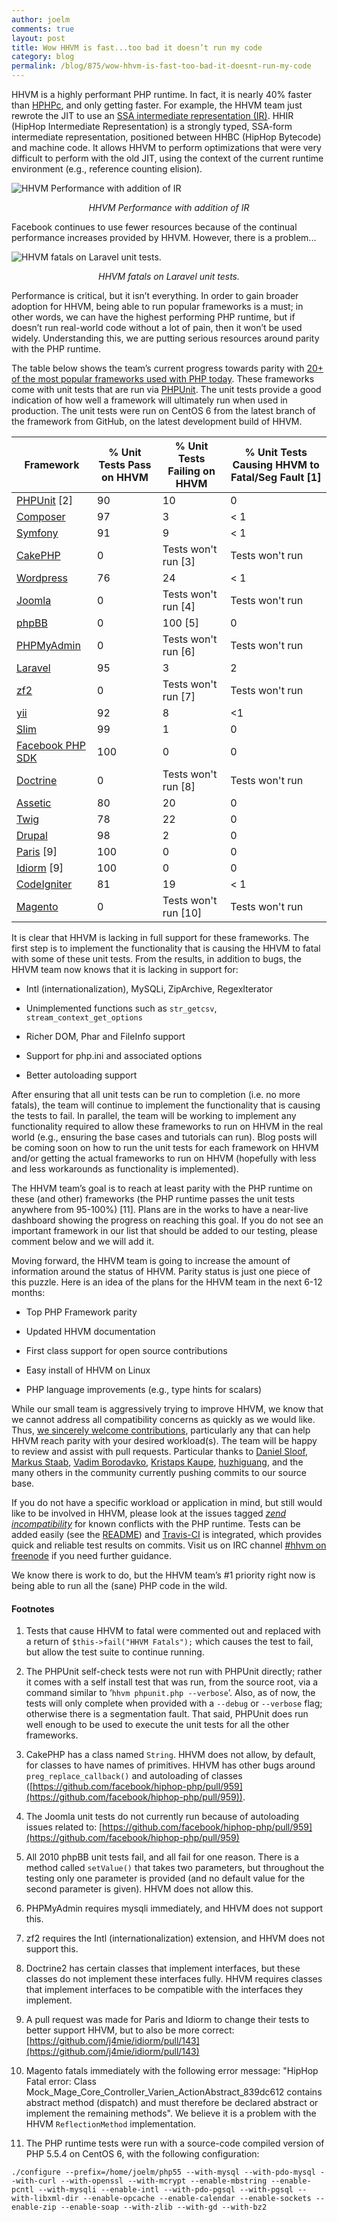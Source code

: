 ```yaml
---
author: joelm
comments: true
layout: post
title: Wow HHVM is fast...too bad it doesn’t run my code
category: blog
permalink: /blog/875/wow-hhvm-is-fast-too-bad-it-doesnt-run-my-code
---
```


HHVM is a highly performant PHP runtime. In fact, it is nearly 40% faster than [HPHPc](http://en.wikipedia.org/wiki/HipHop_for_PHP#History_Before_HHVM), and only getting faster. For example, the HHVM team just rewrote the JIT to use an [SSA intermediate representation (IR)](https://github.com/facebook/hiphop-php/blob/master/hphp/doc/ir.specification). HHIR (HipHop Intermediate Representation) is a strongly typed, SSA-form intermediate representation, positioned between HHBC (HipHop Bytecode) and machine code. It allows HHVM to perform optimizations that were very difficult to perform with the old JIT, using the context of the current runtime environment (e.g., reference counting elision).

<!--truncate-->

![HHVM Performance with addition of IR](/static/images/posts/ir_chart-e13788785293871.png)
<center><i>HHVM Performance with addition of IR</i></center>

Facebook continues to use fewer resources because of the continual performance increases provided by HHVM. However, there is a problem...

![HHVM fatals on Laravel unit tests.](/static/images/posts/hhvm_fatal-e13788786622871.png)
<center><i>HHVM fatals on Laravel unit tests.</i></center>

Performance is critical, but it isn’t everything. In order to gain broader adoption for HHVM, being able to run popular frameworks is a must; in other words, we can have the highest performing PHP runtime, but if doesn’t run real-world code without a lot of pain, then it won’t be used widely. Understanding this, we are putting serious resources around parity with the PHP runtime.

The table below shows the team’s current progress towards parity with [20+ of the most popular frameworks used with PHP today](https://github.com/search?l=php&q=stars%3A%3E1&s=stars&type=Repositories). These frameworks come with unit tests that are run via [PHPUnit](https://github.com/sebastianbergmann/phpunit/). The unit tests provide a good indication of how well a framework will ultimately run when used in production. The unit tests were run on CentOS 6 from the latest branch of the framework from GitHub, on the latest development build of HHVM.

Framework | % Unit Tests Pass on HHVM | % Unit Tests Failing on HHVM | % Unit Tests Causing HHVM to Fatal/Seg Fault [1]
--------- | ------------------------- | ---------------------------- | ------------------------------------------------
[PHPUnit](https://github.com/sebastianbergmann/phpunit) [2] | 90 | 10 | 0
[Composer](https://github.com/composer/composer) | 97 | 3 | < 1
[Symfony](https://github.com/symfony/symfony) | 91 | 9 | < 1
[CakePHP](https://github.com/cakephp/cakephp) | 0 | Tests won't run [3] | Tests won't run
[Wordpress](https://github.com/kurtpayne/wordpress-unit-tests) | 76 | 24 | < 1
[Joomla](https://github.com/joomla/joomla-platform) | 0 | Tests won't run [4] | Tests won't run
[phpBB](https://github.com/phpbb/phpbb3) | 0 | 100 [5] | 0
[PHPMyAdmin](https://github.com/phpmyadmin/phpmyadmin) | 0 | Tests won't run [6] | Tests won't run
[Laravel](https://github.com/laravel/laravel) | 95 | 3 | 2
[zf2](https://github.com/zendframework/zf2) | 0 | Tests won't run [7] | Tests won't run
[yii](https://github.com/yiisoft/yii) | 92 | 8 | <1
[Slim](https://github.com/codeguy/Slim) | 99 | 1 | 0
[Facebook PHP SDK](https://github.com/facebook/facebook-php-sdk) | 100 | 0 | 0
[Doctrine](https://github.com/doctrine/doctrine2) | 0 | Tests won't run [8] | Tests won't run
[Assetic](https://github.com/kriswallsmith/assetic) | 80 | 20 | 0
[Twig](https://github.com/fabpot/Twig) | 78 | 22 | 0
[Drupal](https://github.com/drupal/drupal) | 98 | 2 | 0
[Paris](https://github.com/j4mie/paris) [9] | 100 | 0 | 0
[Idiorm](https://github.com/j4mie/idiorm) [9] | 100 | 0  | 0
[CodeIgniter](https://github.com/EllisLab/CodeIgniter) | 81 | 19 | < 1
[Magento](https://github.com/magento/magento2) | 0 | Tests won't run [10] | Tests won't run

It is clear that HHVM is lacking in full support for these frameworks. The first step is to implement the functionality that is causing the HHVM to fatal with some of these unit tests. From the results, in addition to bugs, the HHVM team now knows that it is lacking in support for:


  * Intl (internationalization), MySQLi, ZipArchive, RegexIterator


  * Unimplemented functions such as `str_getcsv`, `stream_context_get_options`


  * Richer DOM, Phar and FileInfo support


  * Support for php.ini and associated options


  * Better autoloading support


After ensuring that all unit tests can be run to completion (i.e. no more fatals), the team will continue to implement the functionality that is causing the tests to fail. In parallel, the team will be working to implement any functionality required to allow these frameworks to run on HHVM in the real world (e.g., ensuring the base cases and tutorials can run). Blog posts will be coming soon on how to run the unit tests for each framework on HHVM and/or getting the actual frameworks to run on HHVM (hopefully with less and less workarounds as functionality is implemented).

The HHVM team’s goal is to reach at least parity with the PHP runtime on these (and other) frameworks (the PHP runtime passes the unit tests anywhere from 95-100%) [11]. Plans are in the works to have a near-live dashboard showing the progress on reaching this goal. If you do not see an important framework in our list that should be added to our testing, please comment below and we will add it.

Moving forward, the HHVM team is going to increase the amount of information around the status of HHVM. Parity status is just one piece of this puzzle. Here is an idea of the plans for the HHVM team in the next 6-12 months:


  * Top PHP Framework parity


  * Updated HHVM documentation


  * First class support for open source contributions


  * Easy install of HHVM on Linux


  * PHP language improvements (e.g., type hints for scalars)


While our small team is aggressively trying to improve HHVM, we know that we cannot address all compatibility concerns as quickly as we would like. Thus, [we sincerely welcome contributions](https://github.com/facebook/hiphop-php#contributing), particularly any that can help HHVM reach parity with your desired workload(s). The team will be happy to review and assist with pull requests. Particular thanks to [Daniel Sloof](https://github.com/danslo), [Markus Staab](https://github.com/staabm), [Vadim Borodavko](https://github.com/javer), [Kristaps Kaupe](https://github.com/kristapsk), [huzhiguang](https://github.com/huzhiguang), and the many others in the community currently pushing commits to our source base.

If you do not have a specific workload or application in mind, but still would like to be involved in HHVM, please look at the issues tagged _[zend incompatibility](https://github.com/facebook/hiphop-php/issues?labels=zend+incompatibility&page=1&state=open)_ for known conflicts with the PHP runtime. Tests can be added easily (see the [README](https://github.com/facebook/hiphop-php/blob/master/hphp/test/README.md)) and [Travis-CI](https://travis-ci.org/) is integrated, which provides quick and reliable test results on commits. Visit us on IRC channel [#hhvm on freenode](http://webchat.freenode.net/?channels=hhvm) if you need further guidance.

We know there is work to do, but the HHVM team’s #1 priority right now is being able to run all the (sane) PHP code in the wild.


#### Footnotes


1. Tests that cause HHVM to fatal were commented out and replaced with a return of `$this->fail("HHVM Fatals");` which causes the test to fail, but allow the test suite to continue running.

2. The PHPUnit self-check tests were not run with PHPUnit directly; rather it comes with a self install test that was run, from the source root, via a command similar to ‘`hhvm phpunit.php --verbose`’. Also, as of now, the tests will only complete when provided with a `--debug` or `--verbose` flag; otherwise there is a segmentation fault. That said, PHPUnit does run well enough to be used to execute the unit tests for all the other frameworks.

3. CakePHP has a class named `String`. HHVM does not allow, by default, for classes to have names of primitives. HHVM has other bugs around `preg_replace_callback()` and autoloading of classes ([https://github.com/facebook/hiphop-php/pull/959](https://github.com/facebook/hiphop-php/pull/959)).

4. The Joomla unit tests do not currently run because of autoloading issues related to: [https://github.com/facebook/hiphop-php/pull/959](https://github.com/facebook/hiphop-php/pull/959)

5. All 2010 phpBB unit tests fail, and all fail for one reason. There is a method called `setValue()` that takes two parameters, but throughout the testing only one parameter is provided (and no default value for the second parameter is given). HHVM does not allow this.

6. PHPMyAdmin requires mysqli immediately, and HHVM does not support this.

7. zf2 requires the Intl (internationalization) extension, and HHVM does not support this.

8. Doctrine2 has certain classes that implement interfaces, but these classes do not implement these interfaces fully. HHVM requires classes that implement interfaces to be compatible with the interfaces they implement.

9. A pull request was made for Paris and Idiorm to change their tests to better support HHVM, but to also be more correct: [https://github.com/j4mie/idiorm/pull/143](https://github.com/j4mie/idiorm/pull/143)

10. Magento fatals immediately with the following error message: "HipHop Fatal error: Class Mock_Mage_Core_Controller_Varien_ActionAbstract_839dc612 contains abstract method (dispatch) and must therefore be declared abstract or implement the remaining methods". We believe it is a problem with the HHVM `ReflectionMethod` implementation.


10. The PHP runtime tests were run with a source-code compiled version of PHP 5.5.4 on CentOS 6, with the following configuration:

`./configure --prefix=/home/joelm/php55 --with-mysql --with-pdo-mysql --with-curl --with-openssl --with-mcrypt --enable-mbstring --enable-pcntl --with-mysqli --enable-intl --with-pdo-pgsql --with-pgsql --with-libxml-dir --enable-opcache --enable-calendar --enable-sockets --enable-zip --enable-soap --with-zlib --with-gd --with-bz2`

